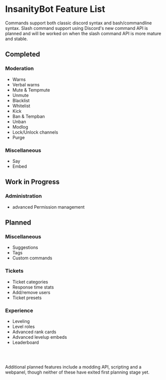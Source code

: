 # InsanityBot Feature List

Commands support both classic discord syntax and bash/commandline syntax. Slash command support using Discord's new command API is planned and will be 
worked on when the slash command API is more mature and stable.

## Completed

### Moderation

- Warns
- Verbal warns
- Mute & Tempmute
- Unmute
- Blacklist
- Whitelist
- Kick
- Ban & Tempban
- Unban
- Modlog
- Lock/Unlock channels
- Purge

### Miscellaneous

- Say
- Embed

## Work in Progress

### Administration

- advanced Permission management

## Planned

### Miscellaneous

- Suggestions
- Tags 
- Custom commands

### Tickets

- Ticket categories
- Response time stats
- Add/remove users
- Ticket presets

### Experience

- Leveling
- Level roles
- Advanced rank cards
- Advanced levelup embeds
- Leaderboard

<br/> <br/>

Additional planned features include a modding API, scripting and a webpanel, though neither of these have exited first planning stage yet.
